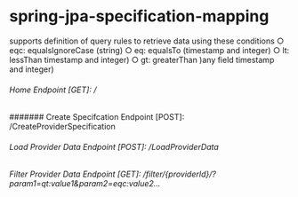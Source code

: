 # spring-jpa-specification-mapping
supports definition of query rules to retrieve data using these conditions
○ eqc: equalsIgnoreCase (string)
○ eq: equalsTo (timestamp and integer)
○ lt: lessThan timestamp and integer)
○ gt: greaterThan )any field timestamp and integer)

###### Home Endpoint [GET]:   /
####### Create Specifcation Endpoint [POST]: /CreateProviderSpecification
###### Load Provider Data Endpoint [POST]:   /LoadProviderData
###### Filter Provider Data Endpoint [GET]: /filter/{providerId}/?param1=qt:value1&param2=eqc:value2...
